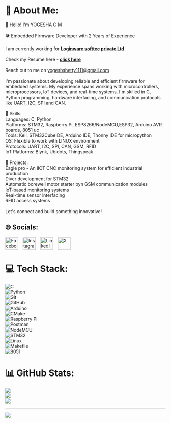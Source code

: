 # 💫 About Me:
👋 Hello! I'm YOGESHA C M<br><br>🛠️ Embedded Firmware Developer with 2 Years of Experience<br><br>              I am currently working for [**Loginware softtec private Ltd**](https://loginwaresofttec.com/)<br><br>              Check my Resume here - [**click here**](https://your-resume-link.com)<br><br>              Reach out to me on yogeshshetty1111@gmail.com<br><br>I'm passionate about developing reliable and efficient firmware for embedded systems. My experience spans working with microcontrollers, microprocessors, IoT devices, and real-time systems. I'm skilled in C, Python programming, hardware interfacing, and communication protocols like UART, I2C, SPI and CAN.<br><br>🔧 Skills:<br>              Languages: C, Python<br>              Platforms: STM32, Raspberry Pi, ESP8266/NodeMCU,ESP32, Arduino AVR boards, 8051 uc<br>              Tools: Keil, STM32CubeIDE, Arduino IDE, Thonny IDE for micropython<br>              OS: Flexible to work with LINUX environment<br>              Protocols: UART, I2C, SPI, CAN, GSM, RFID<br>              IoT Platforms: Blynk, Ubidots, Thingspeak<br><br>🚀 Projects:<br>              Eagle pro - An IIOT CNC monitoring system for efficient industrial production<br>              Diver development for STM32<br>              Automatic borewell motor starter byn GSM communication modules <br>              IoT-based monitoring systems<br>              Real-time sensor interfacing<br>              RFID access systems<br><br>Let's connect and build something innovative!


## 🌐 Socials:  

<p align="left" style="display: flex; gap: 15px; align-items: center;">
  <a href="https://www.facebook.com/share/1GKPZQBASp/">
    <img src="https://img.shields.io/badge/Facebook-%231877F2.svg?logo=Facebook&logoColor=white" alt="Facebook" height="40" style="vertical-align: middle;"/>
  </a>
  <a href="https://www.instagram.com/yogesh_shetty_c_m/">
    <img src="https://img.shields.io/badge/Instagram-%23E4405F.svg?logo=Instagram&logoColor=white" alt="Instagram" height="40" style="vertical-align: middle;"/>
  </a>
  <a href="https://www.linkedin.com/in/yogesh-shetty-c-m-3889142b2/">
    <img src="https://img.shields.io/badge/LinkedIn-%230077B5.svg?logo=linkedin&logoColor=white" alt="LinkedIn" height="40" style="vertical-align: middle;"/>
  </a>
  <a href="https://x.com/yogesh_shetty_">
    <img src="https://img.shields.io/badge/X-black.svg?logo=X&logoColor=white" alt="X" height="40" style="vertical-align: middle;"/>
  </a>
</p>


# 💻 Tech Stack:
![C](https://img.shields.io/badge/c-%2300599C.svg?style=for-the-badge&logo=c&logoColor=white)  
![Python](https://img.shields.io/badge/python-3670A0?style=for-the-badge&logo=python&logoColor=ffdd54)  
![Git](https://img.shields.io/badge/git-%23F05033.svg?style=for-the-badge&logo=git&logoColor=white)  
![GitHub](https://img.shields.io/badge/github-%23121011.svg?style=for-the-badge&logo=github&logoColor=white)  
![Arduino](https://img.shields.io/badge/-Arduino-00979D?style=for-the-badge&logo=Arduino&logoColor=white)  
![CMake](https://img.shields.io/badge/CMake-%23008FBA.svg?style=for-the-badge&logo=cmake&logoColor=white)  
![Raspberry Pi](https://img.shields.io/badge/-Raspberry_Pi-C51A4A?style=for-the-badge&logo=Raspberry-Pi)  
![Postman](https://img.shields.io/badge/Postman-FF6C37?style=for-the-badge&logo=postman&logoColor=white)  
![NodeMCU](https://img.shields.io/badge/NodeMCU-003366?style=for-the-badge&logo=esp8266&logoColor=white)  
![STM32](https://img.shields.io/badge/STM32-03234B?style=for-the-badge&logo=stmicroelectronics&logoColor=white)  
![Linux](https://img.shields.io/badge/Linux-FCC624?style=for-the-badge&logo=linux&logoColor=black)  
![Makefile](https://img.shields.io/badge/Makefile-0769AD?style=for-the-badge&logo=gnu&logoColor=white)  
![8051](https://img.shields.io/badge/8051-004080?style=for-the-badge&logoColor=white)

# 📊 GitHub Stats:
![](https://github-readme-stats.vercel.app/api?username=YOGESH-SHETTY-C-M&theme=dark&hide_border=false&include_all_commits=false&count_private=false)<br/>
![](https://github-readme-streak-stats.herokuapp.com/?user=YOGESH-SHETTY-C-M&theme=dark&hide_border=false)<br/>
![](https://github-readme-stats.vercel.app/api/top-langs/?username=YOGESH-SHETTY-C-M&theme=dark&hide_border=false&include_all_commits=false&count_private=false&layout=compact)

---
[![](https://visitcount.itsvg.in/api?id=YOGESH-SHETTY-C-M&icon=0&color=0)](https://visitcount.itsvg.in)

<!-- Proudly created with GPRM ( https://gprm.itsvg.in ) -->

